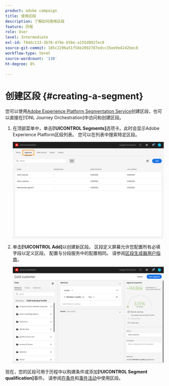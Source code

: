 ```yaml
---
product: adobe campaign
title: 使用区段
description: 了解如何使用区段
feature: 历程
role: User
level: Intermediate
exl-id: f84dc133-3b70-479e-b5be-a155d892fec0
source-git-commit: 185c2296a51f58e2092787edcc35ee9e4242bec8
workflow-type: tm+mt
source-wordcount: '138'
ht-degree: 8%

---
```


# 创建区段 {#creating-a-segment}

您可以使用[Adobe Experience Platform Segmentation Service](https://experienceleague.adobe.com/docs/experience-platform/segmentation/home.html)创建区段，也可以直接在[!DNL Journey Orchestration]中访问和创建区段。

1. 在顶部菜单中，单击&#x200B;**[!UICONTROL Segments]**&#x200B;选项卡。此时会显示Adobe Experience Platform区段列表。 您可以在列表中搜索特定区段。

   ![](../assets/segment1.png)

1. 单击&#x200B;**[!UICONTROL Add]**&#x200B;以创建新区段。 区段定义屏幕允许您配置所有必填字段以定义区段。 配置与分段服务中的配置相同。 请参阅[区段生成器用户指南](https://experienceleague.adobe.com/docs/experience-platform/segmentation/ui/overview.html)。

   ![](../assets/segment2.png)

现在，您的区段可用于历程中以构建条件或添加&#x200B;**[!UICONTROL Segment qualification]**&#x200B;事件。 请参阅[在条件](../segment/using-a-segment.md)和[事件活动](../building-journeys/segment-qualification-events.md)中使用区段。
